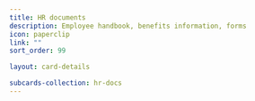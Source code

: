 ```yaml
---
title: HR documents
description: Employee handbook, benefits information, forms
icon: paperclip
link: ""
sort_order: 99

layout: card-details

subcards-collection: hr-docs
---
```

